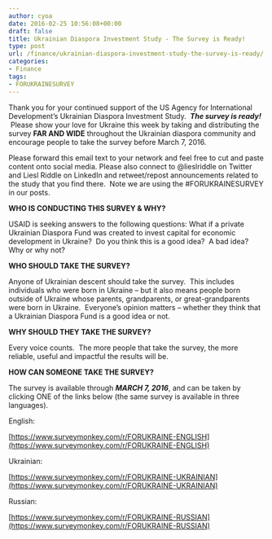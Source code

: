 ```yaml
---
author: cyoa
date: 2016-02-25 10:56:08+00:00
draft: false
title: Ukrainian Diaspora Investment Study - The Survey is Ready!
type: post
url: /finance/ukrainian-diaspora-investment-study-the-survey-is-ready/
categories:
- Finance
tags:
- FORUKRAINESURVEY
---
```


Thank you for your continued support of the US Agency for International Development’s Ukrainian Diaspora Investment Study.  **_The survey is ready!_**  Please show your love for Ukraine this week by taking and distributing the survey **FAR AND WIDE** throughout the Ukrainian diaspora community and encourage people to take the survey before March 7, 2016.

Please forward this email text to your network and feel free to cut and paste content onto social media. Please also connect to @lieslriddle on Twitter and Liesl Riddle on LinkedIn and retweet/repost announcements related to the study that you find there.  Note we are using the #FORUKRAINESURVEY in our posts.

**WHO IS CONDUCTING THIS SURVEY & WHY?**

USAID is seeking answers to the following questions: What if a private Ukrainian Diaspora Fund was created to invest capital for economic development in Ukraine?  Do you think this is a good idea?  A bad idea?  Why or why not?

**WHO SHOULD TAKE THE SURVEY?**

Anyone of Ukrainian descent should take the survey.  This includes individuals who were born in Ukraine – but it also means people born outside of Ukraine whose parents, grandparents, or great-grandparents were born in Ukraine.  Everyone’s opinion matters – whether they think that a Ukrainian Diaspora Fund is a good idea or not.

**WHY SHOULD THEY TAKE THE SURVEY?**

Every voice counts.  The more people that take the survey, the more reliable, useful and impactful the results will be.

**HOW CAN SOMEONE TAKE THE SURVEY?**

The survey is available through **_MARCH 7, 2016_**, and can be taken by clicking ONE of the links below (the same survey is available in three languages).

English:

[https://www.surveymonkey.com/r/FORUKRAINE-ENGLISH](https://www.surveymonkey.com/r/FORUKRAINE-ENGLISH)

Ukrainian:

[https://www.surveymonkey.com/r/FORUKRAINE-UKRAINIAN](https://www.surveymonkey.com/r/FORUKRAINE-UKRAINIAN)

Russian:

[https://www.surveymonkey.com/r/FORUKRAINE-RUSSIAN](https://www.surveymonkey.com/r/FORUKRAINE-RUSSIAN)
